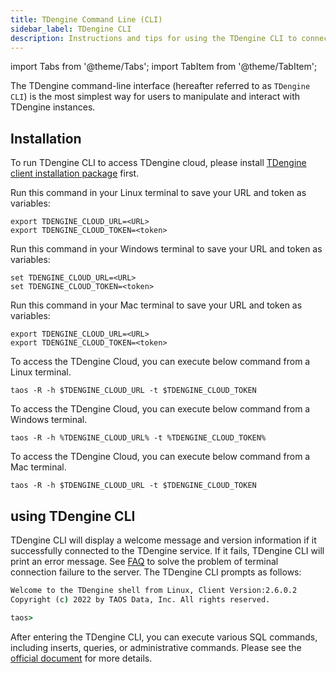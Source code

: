 ```yaml
---
title: TDengine Command Line (CLI)
sidebar_label: TDengine CLI
description: Instructions and tips for using the TDengine CLI to connect TDengine Cloud
---
```


import Tabs from '@theme/Tabs';
import TabItem from '@theme/TabItem';

The TDengine command-line interface (hereafter referred to as `TDengine CLI`) is the most simplest way for users to manipulate and interact with TDengine instances.

## Installation

To run TDengine CLI to access TDengine cloud, please install [TDengine client installation package](/download/TDengine-client-2.6.0.2-Linux-x64.tar.gz) first.

<Tabs defaultValue="ConfigOnLinux">
<TabItem value="ConfigOnLinux" label="Config on Linux">

Run this command in your Linux terminal to save your URL and token as variables:

```
export TDENGINE_CLOUD_URL=<URL>
export TDENGINE_CLOUD_TOKEN=<token>
```

</TabItem>
<TabItem value="ConfigOnWindows" label="Config on Windows (coming soon)">

Run this command in your Windows terminal to save your URL and token as variables:

```
set TDENGINE_CLOUD_URL=<URL>
set TDENGINE_CLOUD_TOKEN=<token>
```

</TabItem>
<TabItem value="ConfigOnMac" label="Config on Mac (coming soon)">

Run this command in your Mac terminal to save your URL and token as variables:

```
export TDENGINE_CLOUD_URL=<URL>
export TDENGINE_CLOUD_TOKEN=<token>
```

</TabItem>
</Tabs>

<Tabs defaultValue="ConnectOnLinux">
<TabItem value="ConnectOnLinux" label="Connect on Linux">

To access the TDengine Cloud, you can execute below command from a Linux terminal.

```
taos -R -h $TDENGINE_CLOUD_URL -t $TDENGINE_CLOUD_TOKEN
```

</TabItem>
<TabItem value="ConnectOnWindows" label="Connect on Windows (coming soon)">

To access the TDengine Cloud, you can execute below command from a Windows terminal.

```
taos -R -h %TDENGINE_CLOUD_URL% -t %TDENGINE_CLOUD_TOKEN%
```

</TabItem>
<TabItem value="ConnectOnMac" label="Connect on Mac (coming soon)">

To access the TDengine Cloud, you can execute below command from a Mac terminal.

```
taos -R -h $TDENGINE_CLOUD_URL -t $TDENGINE_CLOUD_TOKEN
```

</TabItem>
</Tabs>

## using TDengine CLI

TDengine CLI will display a welcome message and version information if it successfully connected to the TDengine service. If it fails, TDengine CLI will print an error message. See [FAQ](/train-faq/faq) to solve the problem of terminal connection failure to the server. The TDengine CLI prompts as follows:

```cmd
Welcome to the TDengine shell from Linux, Client Version:2.6.0.2
Copyright (c) 2022 by TAOS Data, Inc. All rights reserved.

taos>
```

After entering the TDengine CLI, you can execute various SQL commands, including inserts, queries, or administrative commands. Please see the [official document](https://docs.tdengine.com/reference/taos-shell#execute-sql-script-file) for more details.

